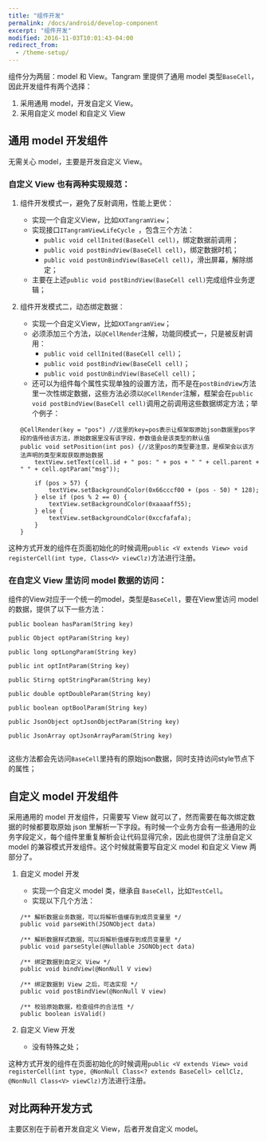 ```yaml
---
title: "组件开发"
permalink: /docs/android/develop-component
excerpt: "组件开发"
modified: 2016-11-03T10:01:43-04:00
redirect_from:
  - /theme-setup/
---
```


组件分为两层：model 和 View。Tangram 里提供了通用 model 类型`BaseCell`，因此开发组件有两个选择：

1. 采用通用 model，开发自定义 View。
2. 采用自定义 model 和自定义 View

## 通用 model 开发组件

无需关心 model，主要是开发自定义 View。

### 自定义 View 也有两种实现规范：

1. 组件开发模式一，避免了反射调用，性能上更优：
	+ 实现一个自定义View，比如```XXTangramView```；
	+ 实现接口```ITangramViewLifeCycle ```，包含三个方法：
		+ ```public void cellInited(BaseCell cell)```，绑定数据前调用；
		+ ```public void postBindView(BaseCell cell)```，绑定数据时机；
		+ ```public void postUnBindView(BaseCell cell)```，滑出屏幕，解除绑定；
	+ 主要在上述```public void postBindView(BaseCell cell)```完成组件业务逻辑；
2. 组件开发模式二，动态绑定数据：
	+ 实现一个自定义View，比如```XXTangramView```；
	+ 必须添加三个方法，以```@CellRender```注解，功能同模式一，只是被反射调用：
		+ ```public void cellInited(BaseCell cell)```；
		+ ```public void postBindView(BaseCell cell)```；
		+ ```public void postUnBindView(BaseCell cell)```；
	+ 还可以为组件每个属性实现单独的设置方法，而不是在```postBindView```方法里一次性绑定数据，这些方法必须以```@CellRender```注解，框架会在```public void postBindView(BaseCell cell)```调用之前调用这些数据绑定方法；举个例子：
	
	```
	@CellRender(key = "pos") //这里的key=pos表示让框架取原始json数据里pos字段的值传给该方法，原始数据里没有该字段，参数值会是该类型的默认值
    public void setPosition(int pos) {//这里pos的类型要注意，是框架会以该方法声明的类型来取获取原始数据
        textView.setText(cell.id + " pos: " + pos + " " + cell.parent + " " + cell.optParam("msg"));

        if (pos > 57) {
            textView.setBackgroundColor(0x66cccf00 + (pos - 50) * 128);
        } else if (pos % 2 == 0) {
            textView.setBackgroundColor(0xaaaaff55);
        } else {
            textView.setBackgroundColor(0xccfafafa);
        }
    }
	```

这种方式开发的组件在页面初始化的时候调用```public <V extends View> void registerCell(int type, Class<V> viewClz)```方法进行注册。
	
### 在自定义 View 里访问 model 数据的访问：

组件的View对应于一个统一的model，类型是```BaseCell```，要在View里访问 model 的数据，提供了以下一些方法：

```
public boolean hasParam(String key)

public Object optParam(String key)
	
public long optLongParam(String key)
	
public int optIntParam(String key)
	
public Stirng optStringParam(String key)
	
public double optDoubleParam(String key)
	
public boolean optBoolParam(String key)
	
public JsonObject optJsonObjectParam(String key)
	
public JsonArray optJsonArrayParam(String key)
	
```	

这些方法都会先访问```BaseCell```里持有的原始json数据，同时支持访问style节点下的属性；

## 自定义 model 开发组件

采用通用的 model 开发组件，只需要写 View 就可以了，然而需要在每次绑定数据的时候都要取原始 json 里解析一下字段。有时候一个业务方会有一些通用的业务字段定义，每个组件里重复解析会让代码显得冗余，因此也提供了注册自定义 model 的兼容模式开发组件。这个时候就需要写自定义 model 和自定义 View 两部分了。

1. 自定义 model 开发
	+ 实现一个自定义 model 类，继承自 ```BaseCell```，比如```TestCell```。
	+ 实现以下几个方法：

	```
	/** 解析数据业务数据，可以将解析值缓存到成员变量里 */
	public void parseWith(JSONObject data)
	
	/** 解析数据样式数据，可以将解析值缓存到成员变量里 */
	public void parseStyle(@Nullable JSONObject data)
	
	/** 绑定数据到自定义 View */
	public void bindView(@NonNull V view)
	
	/** 绑定数据到 View 之后，可选实现 */
	public void postBindView(@NonNull V view)
	
	/** 校验原始数据，检查组件的合法性 */
	public boolean isValid()
	```
2. 自定义 View 开发
	+ 没有特殊之处；

这种方式开发的组件在页面初始化的时候调用```public <V extends View> void registerCell(int type, @NonNull Class<? extends BaseCell> cellClz, @NonNull Class<V> viewClz)```方法进行注册。
	
## 对比两种开发方式
主要区别在于前者开发自定义 View，后者开发自定义 model。